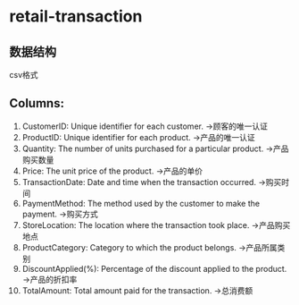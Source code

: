 # retail-transaction

## 数据结构
csv格式

## Columns:
1. CustomerID: Unique identifier for each customer. ->顾客的唯一认证
2. ProductID: Unique identifier for each product. ->产品的唯一认证
3. Quantity: The number of units purchased for a particular product. ->产品购买数量
4. Price: The unit price of the product. ->产品的单价
5. TransactionDate: Date and time when the transaction occurred. ->购买时间
6. PaymentMethod: The method used by the customer to make the payment. ->购买方式
7. StoreLocation: The location where the transaction took place. ->产品购买地点
8. ProductCategory: Category to which the product belongs. ->产品所属类别
9. DiscountApplied(%): Percentage of the discount applied to the product. ->产品的折扣率
10. TotalAmount: Total amount paid for the transaction. ->总消费额


